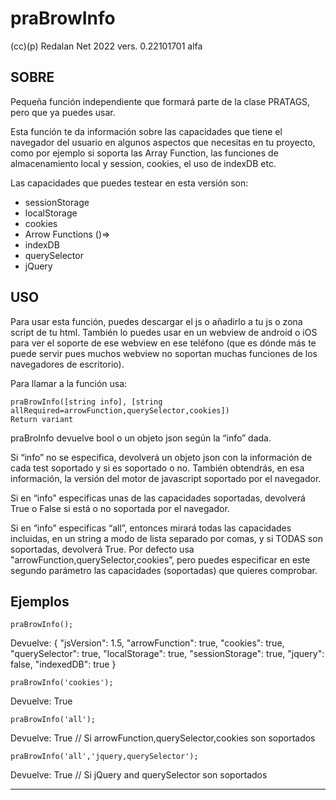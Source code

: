 # praBrowInfo
(cc)(p) Redalan Net 2022
vers. 0.22101701 alfa



## SOBRE

Pequeña función independiente que formará parte de la clase PRATAGS, pero que ya puedes usar.

Esta función te da información sobre las capacidades que tiene el navegador del usuario en algunos  aspectos que necesitas en tu proyecto, como por ejemplo si soporta las Array Function, las funciones de almacenamiento local y session, cookies, el uso de indexDB etc.

Las capacidades que puedes testear en esta versión son:
- sessionStorage
- localStorage
- cookies
- Arrow Functions ()=>
- indexDB
- querySelector
- jQuery

## USO

Para usar esta función, puedes descargar el js o añadirlo a tu js o zona script de tu html. También lo puedes usar en un webview de android o iOS para ver el soporte de ese webview en ese teléfono (que es dónde más te puede servir pues muchos webview no soportan muchas funciones de los navegadores de escritorio).

Para llamar a la función usa:
 ~~~
 praBrowInfo([string info], [string allRequired=arrowFunction,querySelector,cookies])
 Return variant
~~~

praBroInfo devuelve bool o un objeto json según la “info” dada.

Si “info” no se especifica, devolverá un objeto json con la información de cada test soportado y si es soportado o no. También obtendrás, en esa información, la versión del motor de javascript soportado por el navegador.

Si en “info” especificas unas de las capacidades soportadas, devolverá True o False si está o no soportada por el navegador.

Si en “info” especificas “all”, entonces mirará todas las capacidades incluidas, en un string a modo de lista separado por comas, y si TODAS son soportadas, devolverá True. Por defecto usa "arrowFunction,querySelector,cookies”, pero puedes especificar en este segundo parámetro las capacidades (soportadas) que quieres comprobar.

## Ejemplos

 ~~~
 praBrowInfo();
~~~

Devuelve:
{
  "jsVersion": 1.5,
  "arrowFunction": true,
  "cookies": true,
  "querySelector": true,
  "localStorage": true,
  "sessionStorage": true,
  "jquery": false,
  "indexedDB": true
}

 ~~~
 praBrowInfo('cookies');
~~~

Devuelve:
True

 ~~~
 praBrowInfo('all');
~~~

Devuelve:
True // Si arrowFunction,querySelector,cookies son soportados


 ~~~
 praBrowInfo('all','jquery,querySelector');
~~~

Devuelve:
True // Si jQuery and querySelector son soportados


---
